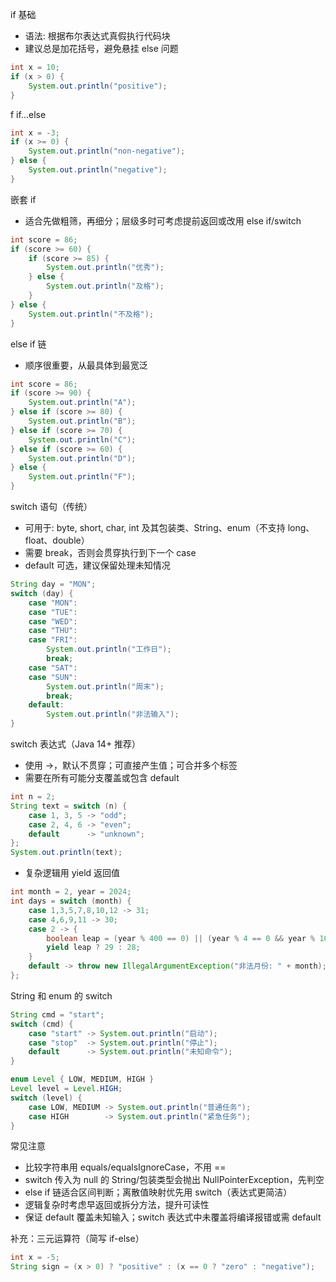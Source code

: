 if 基础
- 语法: 根据布尔表达式真假执行代码块
- 建议总是加花括号，避免悬挂 else 问题
```java
int x = 10;
if (x > 0) {
    System.out.println("positive");
}
```
f
if...else
```java
int x = -3;
if (x >= 0) {
    System.out.println("non-negative");
} else {
    System.out.println("negative");
}
```

嵌套 if
- 适合先做粗筛，再细分；层级多时可考虑提前返回或改用 else if/switch
```java
int score = 86;
if (score >= 60) {
    if (score >= 85) {
        System.out.println("优秀");
    } else {
        System.out.println("及格");
    }
} else {
    System.out.println("不及格");
}
```

else if 链
- 顺序很重要，从最具体到最宽泛
```java
int score = 86;
if (score >= 90) {
    System.out.println("A");
} else if (score >= 80) {
    System.out.println("B");
} else if (score >= 70) {
    System.out.println("C");
} else if (score >= 60) {
    System.out.println("D");
} else {
    System.out.println("F");
}
```

switch 语句（传统）
- 可用于: byte, short, char, int 及其包装类、String、enum（不支持 long、float、double）
- 需要 break，否则会贯穿执行到下一个 case
- default 可选，建议保留处理未知情况
```java
String day = "MON";
switch (day) {
    case "MON":
    case "TUE":
    case "WED":
    case "THU":
    case "FRI":
        System.out.println("工作日");
        break;
    case "SAT":
    case "SUN":
        System.out.println("周末");
        break;
    default:
        System.out.println("非法输入");
}
```

switch 表达式（Java 14+ 推荐）
- 使用 ->，默认不贯穿；可直接产生值；可合并多个标签
- 需要在所有可能分支覆盖或包含 default
```java
int n = 2;
String text = switch (n) {
    case 1, 3, 5 -> "odd";
    case 2, 4, 6 -> "even";
    default      -> "unknown";
};
System.out.println(text);
```
- 复杂逻辑用 yield 返回值
```java
int month = 2, year = 2024;
int days = switch (month) {
    case 1,3,5,7,8,10,12 -> 31;
    case 4,6,9,11 -> 30;
    case 2 -> {
        boolean leap = (year % 400 == 0) || (year % 4 == 0 && year % 100 != 0);
        yield leap ? 29 : 28;
    }
    default -> throw new IllegalArgumentException("非法月份: " + month);
};
```

String 和 enum 的 switch
```java
String cmd = "start";
switch (cmd) {
    case "start" -> System.out.println("启动");
    case "stop"  -> System.out.println("停止");
    default      -> System.out.println("未知命令");
}

enum Level { LOW, MEDIUM, HIGH }
Level level = Level.HIGH;
switch (level) {
    case LOW, MEDIUM -> System.out.println("普通任务");
    case HIGH        -> System.out.println("紧急任务");
}
```

常见注意
- 比较字符串用 equals/equalsIgnoreCase，不用 ==
- switch 传入为 null 的 String/包装类型会抛出 NullPointerException，先判空
- else if 链适合区间判断；离散值映射优先用 switch（表达式更简洁）
- 逻辑复杂时考虑早返回或拆分方法，提升可读性
- 保证 default 覆盖未知输入；switch 表达式中未覆盖将编译报错或需 default

补充：三元运算符（简写 if-else）
```java
int x = -5;
String sign = (x > 0) ? "positive" : (x == 0 ? "zero" : "negative");
```